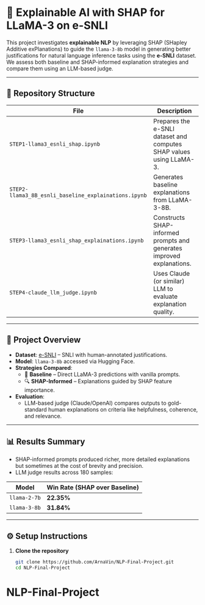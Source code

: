 # 🧠 Explainable AI with SHAP for LLaMA-3 on e-SNLI

This project investigates **explainable NLP** by leveraging SHAP (SHapley Additive exPlanations) to guide the `llama-3-8b` model in generating better justifications for natural language inference tasks using the **e-SNLI** dataset. We assess both baseline and SHAP-informed explanation strategies and compare them using an LLM-based judge.

---

## 📁 Repository Structure

| File | Description |
|------|-------------|
| `STEP1-llama3_esnli_shap.ipynb` | Prepares the e-SNLI dataset and computes SHAP values using LLaMA-3. |
| `STEP2-llama3_8B_esnli_baseline_explainations.ipynb` | Generates baseline explanations from LLaMA-3-8B. |
| `STEP3-llama3_esnli_shap_explainations.ipynb` | Constructs SHAP-informed prompts and generates improved explanations. |
| `STEP4-claude_llm_judge.ipynb` | Uses Claude (or similar) LLM to evaluate explanation quality. |

---

## 🧪 Project Overview

- **Dataset**: [e-SNLI](https://huggingface.co/datasets/esnli/esnli) – SNLI with human-annotated justifications.
- **Model**: `llama-3-8b` accessed via Hugging Face.
- **Strategies Compared**:
  - 🧱 **Baseline** – Direct LLaMA-3 predictions with vanilla prompts.
  - 🔍 **SHAP-Informed** – Explanations guided by SHAP feature importance.
- **Evaluation**:
  - LLM-based judge (Claude/OpenAI) compares outputs to gold-standard human explanations on criteria like helpfulness, coherence, and relevance.

---

## 📊 Results Summary

- SHAP-informed prompts produced richer, more detailed explanations but sometimes at the cost of brevity and precision.
- LLM judge results across 180 samples:

| Model            | Win Rate (SHAP over Baseline) |
|------------------|-------------------------------|
| `llama-2-7b`     | **22.35%**                    |
| `llama-3-8b`     | **31.84%**                    |

---

## ⚙️ Setup Instructions

1. **Clone the repository**
   ```bash
   git clone https://github.com/ArnaVin/NLP-Final-Project.git
   cd NLP-Final-Project
# NLP-Final-Project
